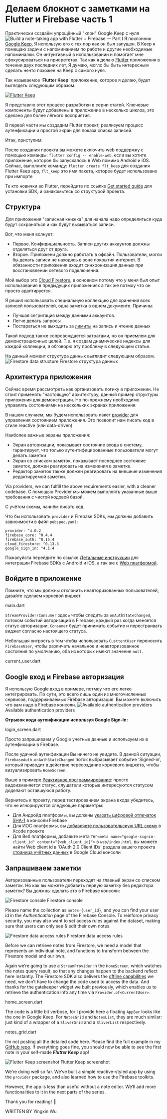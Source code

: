 # Делаем блокнот с заметками на Flutter и Firebase часть 1

Практически создаём упрощённый "клон" Google Keep с нуля
![Build a note-taking app with Flutter + Firebase — Part I](https://iswift.ru/images/1_6HTi-RPUL_cmp-UDURxpAg.gif)
Я поклонник [Google Keep](https://www.google.com/keep/), Я использую его с тех пор как он был запущен. В Keep я помещаю задачи с напоминанием по работе и другие необходимые напоминалки. Он интуитивный в использовании и помогает мне сфокусироваться на приорететах.
Так как я делаю [Flutter](https://flutter.dev/) приложения в течении двух последних лет, Я думаю, могло бы быть интересным сделать нечто похожее на Keep с самого нуля.

Так называемое ‘**Flutter Keep**’ приложение, которое я делаю, будет выглядеть следующим образом.

[![Flutter Keep](https://iswift.ru/images/2020-03-09_22-11-25.png)](https://youtu.be/GXNXodzgbcM)

Я представлю этот процесс разработки в серии статей. Ключевые компоненты будут добавлены в приложение в несколько циклов, это сделано для более лёгкого восприятия.

В первой части мы создадим Flutter проект, реализуем процесс аутенфикации и простой экран для показа списка записей.

Итак, приступим.

После создания проекта вы можете включить web поддержку с помощью команды: ```flutter config -- enable-web```, если вы хотите приложение, которое бы запускалось в Web помимо Android и iOS.  
Сейчас, выполните команду: ```flutter create flt_keep``` для создания Flutter Keep app, ```flt_keep``` это имя пакета, которое будет использовано при импорте

Те кто новички во Flutter, перейдите по ссылке [Get started guide](https://flutter.dev/docs/get-started/install) для установки SDK, и ознакомьтесь со структурой проекта.

## Структура

Для приложения "записная книжка" для начала надо определиться куда будут сохраняться и как будут вызываться записи.

Вот, что меня волнует:

* Первое. Конфидициальность. Записи других аккаунтов должны отделяться друг от друга.
* Второе. Приложени должно работать в офлайн. Пользователи, могли бы делать записи не находясь в зоне покрытия интернет. В обязанности приложения входит синхронизация данных при восстановлении сетевого подключения.

Мой выбор это [Cloud Firestore](https://firebase.google.com/docs/firestore), в основном потому что у меня был опыт использования в предыдущих приложениях а так же потмоу что он просто адаптируется.

Я решил использовать специальную коллекцию для хранения всех записей пользователей, одна заметка в одном документе.
Причины:
* Лучшая сегригация между данными аккаунтов.
* Легче делать запросы
* Постараться не выходить за [лимиты](https://firebase.google.com/docs/firestore/quotas#limits) на запись и чтение данных

Такой подход также сопровождается затратами, но он приемлем для демонстрационных целей. Т.е. я создам днамические индексы  для каждой коллекции, я обговорю эту проблему в следующем статье.

На данный момент структура данных выглядит следующим образом.
![Firestore data structure](https://iswift.ru/images/1_K11nEEwAPoEJnSexd22dRg.jpeg)
Firestore структура данных

## Архитектура приложения

Сейчас время рассмотреть как организовать логику в приложении. Не стоит применять "настоящую" архитектуру, данный пример структуры приложения для демонстрации. Но по-прежнему необходимо управлять состояниями на нескольких экранах приложения.

В нашем случаем, мы будем использовать пакет [provider](https://pub.dev/packages/provider) для управления состоянием приложения.  Это позволит нам писать код в стиле reactive (или data-driven) 

Наиболее важные экраны приложения:

* Экран авторизации, показывает состояние входа в систему, гарантирует, что только аутентифицированные пользователи могут делать заметки
* Экран со списком заметок, показывает последнее состояние заметок, должен реагировать на изменения в заметке.
* Редактор заметок также должен реагировать на внешние изменения редактируемой заметки.

Via providers, we can fulfill the above requirements easier, with a cleaner codebase.
С помощью Provider мы можем выполнять указанные выше требования с чистой кодовой базой.

С учётом схемы, начнём писать код.

Что бы использовать ```provider``` и Firebase SDKs, мы должны добавить зависимости в файл ```pubspec.yaml```:

```
provider: ^4.0.2
firebase_core: ^0.4.4
firebase_auth: ^0.15.4
cloud_firestore: ^0.13.3
google_sign_in: ^4.1.4
```
Пожалуйста перейдите по ссылке [Детальные инструкции](https://firebase.google.com/docs/flutter/setup) для интеграции Firebase SDKs с  Android и iOS, а так же с [Web платформой](https://firebase.google.com/docs/web/setup).

## Войдите в приложение
Помните, что мы должны отклонить неавторизованных пользователей, давайте сделаем корневой виджет.


<script src="https://gist.github.com/xinthink/7d1ad8cc4421f50266d3406342430c10.js"></script>
main.dart

```StreamProvider/Consumer``` здесь чтобы следить за ```onAuthStateChanged```, потоком событий авторизаций в Firebase, каждый раз когда меняется статус авторизации, ```Consumer``` будет принимать событие и перестраивать виджет согласно настоящего статуса.

Небольшая хитрость в том чтобы использовать ```CusttentUser``` переносить ```FirebaseUser```, чтобы различать начальное и неавторизованное состояния по умолчанию, оба из которых имеют значение ```null```.


<script src="https://gist.github.com/xinthink/9d0853544425791c1aee55eb78900b72.js"></script>
current_user.dart

## Google вход и Firebase авторизация
Я использую Google вход в примере, потмоу что его легко интегрировать. По сути, это всего лишь один из многочисленных сервисов, поддерживаемых Firebase авторизация. Вы можете включить что вам надо в Firebase консоли.
![Available authentication providers](https://iswift.ru/images/1_p28rWu_gssWRU4xwb5NTQg.png)
Available authentication providers

**Отрывок кода аутенфикации используя Google Sign-In:**  

<script src="https://gist.github.com/xinthink/3c2e2a93b54871ba72a4235ccf2f0554.js"></script>
login_screen.dart

Просто запрашиваем у Google учётные данные и используем их в аутенфикации в Firebase.

После удачной аутенфикации Вы ничего не увидите. В данной ситуации, ```FirebaseAuth.onAuthStateChanged``` поток выбрасывает событие ‘Signed-in’, который приводит в действие пересоздание корневого виджета, чтобы визуализировать ```HomeScreen```.

Выше в примере [Реактивное программирование](https://en.wikipedia.org/wiki/Reactive_programming): просто видоизменяется статус, слушатели которые интересуются статусом доделают оставшуюся работу.

Вернитесь к проекту, перед тестированием экрана входа убедитесь, что не игнорируются следующие параметры:

* Для Андройд платформы, вы должны [указать цифровой отпечаток SHA-1](https://firebase.google.com/docs/auth/android/google-signin#before_you_begin) в консоли Firebase
* Для ИОС платформы, вы [добавляете пользовательскую URL схему](https://firebase.google.com/docs/auth/ios/google-signin#2_implement_google_sign-in) в Xcode проекте
* Для Веб платформы, добавьте мета тег```<meta name="google-signin-client_id" content="{web_client_id}">``` в ```web/index.html```, вы можете найти Web client id в ‘OAuth 2.0 Client IDs’ раздела вашего проекта [страница учётных данных](https://console.cloud.google.com/apis/credentials) в Google Cloud консоли

## Запрашиваем заметки

Авторизованные пользователи переходят на главный экран со списком заметок.
Но как вы можете добавить первую заметку без редактора заметок? Вы должны сделать это в Firebase консоли:

![Firestore console](https://iswift.ru/images/1_JA5qv8JPFfjNA9zAQ3Nhcg.png)
Firestore console

Please name the collection as ```notes-{user_id}```, and you can find your user id in the *Authentication* page of the Firebase Console.
To reinforce privacy security, you may also want to set access rules against the dataset, making sure that users can only see & edit their own notes.

![Firestore data access rules](https://iswift.ru/images/1_8bNXjjHd9lQqAE-BKtPEsQ.png)
Firestore data access rules

Before we can retrieve notes from Firestore, we need a model that represents an individual note, and functions to transform between the Firestore model and our own.

<script src="https://gist.github.com/xinthink/209fa3e9e37de1d9ae098101c12e2e5d.js"></script>

Again we’re going to use a ```StreamProvider``` in the ```HomeScreen```, which watches the notes query result, so that any changes happen to the backend reflect here instantly. The Firestore SDK also delivers the [offline capabilities](https://firebase.google.com/docs/firestore/manage-data/enable-offline) we need, we don’t have to change the code used to access the data.
And thanks for the gatekeeper widget we built previously, which enables us to retrieve the authentication info any time via ```Provider.of<CurrentUser>.```

<script src="https://gist.github.com/xinthink/4e04f2a3ecb3b5097fe0912fca898337.js"></script>
home_screen.dart

The code is a little bit verbose, for I provide here a floating ```AppBar``` looks like the one in Google Keep.
For ```NotesGrid``` and ```NotesList```, they are much similar: just kind of a wrapper of a ```SliverGrid``` and a ```SliverList``` respectively.

<script src="https://gist.github.com/xinthink/e972c4944bf197e60c98e19125f395bc.js"></script>
notes_grid.dart

I’m not posting all the detailed code here. Please find the full example in my [GitHub repo](https://github.com/xinthink/flutter-keep).
If everything goes fine, you should now be able to see the first note in your self-made ***Flutter Keep*** app!

![Flutter Keep screenshot](https://iswift.ru/images/1_kov0KSVUbhuqVP3pCoebRw.png)
Flutter Keep screenshot

We’re doing well so far. We’ve built a simple reactive-styled app by using the ```provider``` package, and also learned how to use the Firebase toolkits.

However, the app is less than useful without a note editor. We’ll add more functionalities to it in the next parts of the series.

Thank you for reading! 🙌

WRITTEN BY Yingxin Wu
